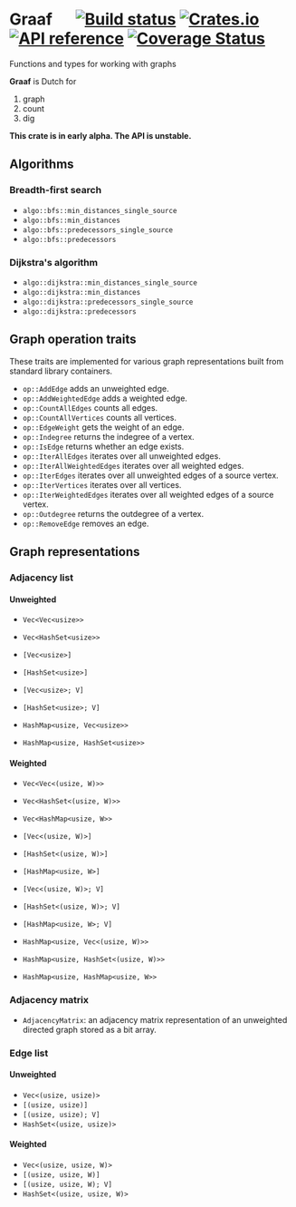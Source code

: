 # Graaf &emsp; [![Build status](https://github.com/bsdrks/graaf/actions/workflows/rust.yml/badge.svg)](https://github.com/bsdrks/graaf/actions) [![Crates.io](https://img.shields.io/crates/v/graaf.svg)](https://crates.io/crates/graaf) [![API reference](https://docs.rs/graaf/badge.svg)](https://docs.rs/graaf) [![Coverage Status](https://coveralls.io/repos/github/bsdrks/graaf/badge.svg?branch=main)](https://coveralls.io/github/bsdrks/graaf?branch=main)

Functions and types for working with graphs

**Graaf** is Dutch for

1. graph
2. count
3. dig

**This crate is in early alpha. The API is unstable.**

## Algorithms

### Breadth-first search

- `algo::bfs::min_distances_single_source`
- `algo::bfs::min_distances`
- `algo::bfs::predecessors_single_source`
- `algo::bfs::predecessors`

### Dijkstra's algorithm

- `algo::dijkstra::min_distances_single_source`
- `algo::dijkstra::min_distances`
- `algo::dijkstra::predecessors_single_source`
- `algo::dijkstra::predecessors`

## Graph operation traits

These traits are implemented for various graph representations built from standard library containers.

- `op::AddEdge` adds an unweighted edge.
- `op::AddWeightedEdge` adds a weighted edge.
- `op::CountAllEdges` counts all edges.
- `op::CountAllVertices` counts all vertices.
- `op::EdgeWeight` gets the weight of an edge.
- `op::Indegree` returns the indegree of a vertex.
- `op::IsEdge` returns whether an edge exists.
- `op::IterAllEdges` iterates over all unweighted edges.
- `op::IterAllWeightedEdges` iterates over all weighted edges.
- `op::IterEdges` iterates over all unweighted edges of a source vertex.
- `op::IterVertices` iterates over all vertices.
- `op::IterWeightedEdges` iterates over all weighted edges of a source vertex.
- `op::Outdegree` returns the outdegree of a vertex.
- `op::RemoveEdge` removes an edge.

## Graph representations

### Adjacency list

#### Unweighted

- `Vec<Vec<usize>>`
- `Vec<HashSet<usize>>`

- `[Vec<usize>]`
- `[HashSet<usize>]`

- `[Vec<usize>; V]`
- `[HashSet<usize>; V]`

- `HashMap<usize, Vec<usize>>`
- `HashMap<usize, HashSet<usize>>`

#### Weighted

- `Vec<Vec<(usize, W)>>`
- `Vec<HashSet<(usize, W)>>`
- `Vec<HashMap<usize, W>>`

- `[Vec<(usize, W)>]`
- `[HashSet<(usize, W)>]`
- `[HashMap<usize, W>]`

- `[Vec<(usize, W)>; V]`
- `[HashSet<(usize, W)>; V]`
- `[HashMap<usize, W>; V]`

- `HashMap<usize, Vec<(usize, W)>>`
- `HashMap<usize, HashSet<(usize, W)>>`
- `HashMap<usize, HashMap<usize, W>>`

### Adjacency matrix

- `AdjacencyMatrix`: an adjacency matrix representation of an unweighted directed graph stored as a bit array.

### Edge list

#### Unweighted

- `Vec<(usize, usize)>`
- `[(usize, usize)]`
- `[(usize, usize); V]`
- `HashSet<(usize, usize)>`

#### Weighted

- `Vec<(usize, usize, W)>`
- `[(usize, usize, W)]`
- `[(usize, usize, W); V]`
- `HashSet<(usize, usize, W)>`
